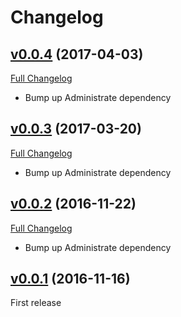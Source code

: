 # Changelog

## [v0.0.4](https://github.com/zooppa/administrate-field-simple_markdown/tree/v0.0.4) (2017-04-03)

[Full Changelog](https://github.com/zooppa/administrate-field-simple_markdown/compare/v0.0.3...v0.0.4)

* Bump up Administrate dependency

## [v0.0.3](https://github.com/zooppa/administrate-field-simple_markdown/tree/v0.0.3) (2017-03-20)

[Full Changelog](https://github.com/zooppa/administrate-field-simple_markdown/compare/v0.0.2...v0.0.3)

* Bump up Administrate dependency

## [v0.0.2](https://github.com/zooppa/administrate-field-simple_markdown/tree/v0.0.2) (2016-11-22)

[Full Changelog](https://github.com/zooppa/administrate-field-simple_markdown/compare/v0.0.1...v0.0.2)

* Bump up Administrate dependency

## [v0.0.1](https://github.com/zooppa/administrate-field-simple_markdown/tree/v0.0.1) (2016-11-16)

First release
